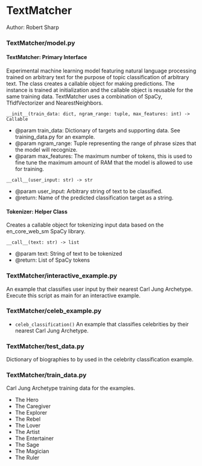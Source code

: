 # TextMatcher
Author: Robert Sharp

### TextMatcher/model.py

#### TextMatcher: Primary Interface
Experimental machine learning model featuring natural language processing 
trained on arbitrary text for the purpose of topic classification of arbitrary 
text. The class creates a callable object for making predictions. The instance 
is trained at initialization and the callable object is reusable for the same 
training data. TextMatcher uses a combination of SpaCy, TfidfVectorizer 
and NearestNeighbors.

`__init__(train_data: dict, ngram_range: tuple, max_features: int) -> Callable`
- @param train_data: Dictionary of targets and supporting data. See
training_data.py for an example.
- @param ngram_range: Tuple representing the range of phrase sizes that
the model will recognize.
- @param max_features: The maximum number of tokens, this is used to
fine tune the maximum amount of RAM that the model is allowed to use
for training.

`__call__(user_input: str) -> str`
- @param user_input: Arbitrary string of text to be classified.
- @return: Name of the predicted classification target as a string.

#### Tokenizer: Helper Class
Creates a callable object for tokenizing input data based on the en_core_web_sm 
SpaCy library.

`__call__(text: str) -> list`
- @param text: String of text to be tokenized 
- @return: List of SpaCy tokens

### TextMatcher/interactive_example.py
An example that classifies user input by their nearest Carl Jung Archetype.
Execute this script as main for an interactive example.

### TextMatcher/celeb_example.py
- `celeb_classification()`
An example that classifies celebrities by their nearest Carl Jung Archetype.

### TextMatcher/test_data.py
Dictionary of biographies to by used in the celebrity classification example.

### TextMatcher/train_data.py
Carl Jung Archetype training data for the examples.
- The Hero
- The Caregiver
- The Explorer
- The Rebel
- The Lover
- The Artist
- The Entertainer
- The Sage
- The Magician
- The Ruler
